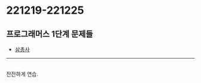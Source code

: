# 221219-221225

프로그래머스 1단계 문제들
---
* [삼총사](https://school.programmers.co.kr/learn/courses/30/lessons/131705)
---

<br>
잔잔하게 연습. <br>